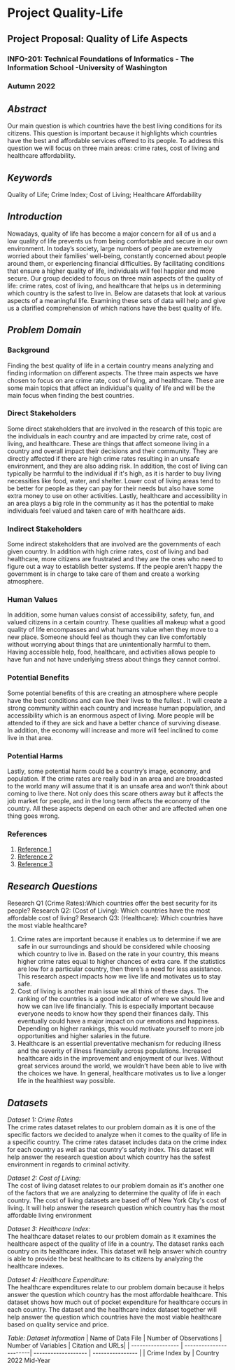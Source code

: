 # Project Quality-Life
## Project Proposal: Quality of Life Aspects
### INFO-201: Technical Foundations of Informatics - The Information School -University of Washington
### Autumn 2022

## **_Abstract_**  
Our main question is which countries have the best living conditions for its citizens. This question is important because it highlights which countries have the best and affordable services offered to its people. To address this question we will focus on three main areas: crime rates, cost of living and healthcare affordability.

## **_Keywords_**  
Quality of Life; Crime Index; Cost of Living; Healthcare Affordability

## **_Introduction_**  
Nowadays, quality of life has become a major concern for all of us and a low quality of life prevents us from being comfortable and secure in our own environment. In today’s society, large numbers of people are extremely worried about their families’ well-being, constantly concerned about people around them, or experiencing financial difficulties. By facilitating conditions that ensure a higher quality of life, individuals will feel happier and more secure. Our group decided to focus on three main aspects of the quality of life: crime rates, cost of living, and healthcare that helps us in determining which country is the safest to live in. Below are datasets that look at various aspects of a meaningful life. Examining these sets of data will help and give us a clarified comprehension of which nations have the best quality of life.

## **_Problem Domain_**
### Background  
Finding the best quality of life in a certain country means analyzing and finding information on different aspects. The three main aspects we have chosen to focus on are crime rate, cost of living, and healthcare. These are some main topics that affect an individual's quality of life and will be the main focus when finding the best countries.

### Direct Stakeholders
Some direct stakeholders that are involved in the research of this topic are the individuals in each country and are impacted by crime rate, cost of living, and healthcare. These are things that affect someone living in a country and overall impact their decisions and their community. They are directly affected if there are high crime rates resulting in an unsafe environment, and they are also adding risk. In addition, the cost of living can typically be harmful to the individual if it's high, as it is harder to buy living necessities like food, water, and shelter. Lower cost of living areas tend to be better for people as they can pay for their needs but also have some extra money to use on other activities. Lastly, healthcare and accessibility in an area plays a big role in the community as it has the potential to make individuals feel valued and taken care of with healthcare aids.

### Indirect Stakeholders
Some indirect stakeholders that are involved are the governments of each given country. In addition with high crime rates, cost of living and bad healthcare, more citizens are frustrated and they are the ones who need to figure out a way to establish better systems. If the people aren't happy the government is in charge to take care of them and create a working atmosphere.

### Human Values  
In addition, some human values consist of accessibility, safety, fun, and valued citizens in a certain country. These qualities all makeup what a good quality of life encompasses and what humans value when they move to a new place. Someone should feel as though they can live comfortably without worrying about things that are unintentionally harmful to them. Having accessible help, food, healthcare, and activities allows people to have fun and not have underlying stress about things they cannot control.

### Potential Benefits  
Some potential benefits of this are creating an atmosphere where people have the best conditions and can live their lives to the fullest . It will create a strong community within each country and increase human population, and accessibility which is an enormous aspect of living. More people will be attended to if they are sick and have a better chance of surviving disease. In addition, the economy will increase and more will feel inclined to come live in that area.

### Potential Harms
Lastly, some potential harm could be a country’s image, economy, and population. If the crime rates are really bad in an area and are broadcasted to the world many will assume that it is an unsafe area and won’t think about coming to live there. Not only does this scare others away but it affects the job market for people, and in the long term affects the economy of the country. All these aspects depend on each other and are affected when one thing goes wrong.  

### References
1) [Reference 1]( https://www.william-russell.com/blog/safest-countries-in-the-world-for-expats/)
2) [Reference 2](https://www.usnews.com/news/best-countries/rankings/quality-of-life)
3) [Reference 3](https://www.thelancet.com/journals/lancet/article/PIIS0140-6736(18)30994-2/fulltext)

## **_Research Questions_**   
Research Q1 (Crime Rates):Which countries offer the best security for its people?
Research Q2: (Cost of Living): Which countries have the most affordable cost of living?
Research Q3: (Healthcare): Which countries have the most viable healthcare?

1) Crime rates are important because it enables us to determine if we are safe in our surroundings and should be considered while choosing which country to live in. Based on the rate in your country, this means higher crime rates equal to higher chances of extra care. If the statistics are low for a particular country, then there’s a need for less assistance. This research aspect impacts how we live life and motivates us to stay safe.
2) Cost of living is another main issue we all think of these days. The ranking of the countries is a good indicator of where we should live and how we can live life financially. This is especially important because everyone needs to know how they spend their finances daily.  This eventually could have a major impact on our emotions and happiness. Depending on higher rankings, this would motivate yourself to more job opportunities and higher salaries in the future.
3) Healthcare is an essential preventative mechanism for reducing illness and the severity of illness financially across populations. Increased healthcare aids in the improvement and enjoyment of our lives. Without great services around the world, we wouldn’t have been able to live with the choices we have. In general, healthcare motivates us to live a longer life in the healthiest way possible.

## **_Datasets_**
*Dataset 1: Crime Rates*  
The crime rates dataset relates to our problem domain as it is one of the specific factors we decided to analyze when it comes to the quality of life in a specific country.  The crime rates dataset includes data on the crime index for each country as well as that country's safety index. This dataset will help answer the research question about which country has the safest environment in regards to criminal activity.

*Dataset 2: Cost of Living:*  
The cost of living dataset relates to our problem domain as it's another one of the factors that we are analyzing to determine the quality of life in each country. The cost of living datasets are based off of New York City's cost of living. It will help answer the research question which country has the most affordable living environment

*Dataset 3: Healthcare Index:*  
The healthcare dataset relates to our problem domain as it examines the healthcare aspect of the quality of life in a country. The dataset ranks each country on its healthcare index. This dataset will help answer which country is able to provide the best healthcare to its citizens by analyzing the healthcare indexes.

*Dataset 4: Healthcare Expenditure:*  
The healthcare expenditures relate to our problem domain because it helps answer the question which country has the most affordable healthcare. This dataset shows how much out of pocket expenditure for healthcare occurs in each country. The dataset and the healthcare index dataset together will help answer the question which countries have the most viable healthcare based on quality service and price.

*Table: Dataset Information*
| Name of Data File | Number of Observations | Number of Variables | Citation and URLs|
| ----------------- | -----------------------| ------------------- | ---------------- |
|  Crime Index by   |
   Country 2022
   Mid-Year    
